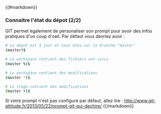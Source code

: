 {{#markdown}}
### Connaitre l'état du dépot (2/2)

GIT permet également de personaliser son prompt pour avoir des infos pratiques d'un coup d'oeil. Par défaut vous devriez avoir :

```bash
# Le dépot est à jour et vous êtes sur la branche "master"
(master)$

# Le workspace contient des fichiers non suivi
(master %)$

# Le workspace contient des modifications
(master *)$

# Le stage contient des modifications
(master +)$
```

Si votre prompt n'est pas configuré par défaut, allez lire : http://www.git-attitude.fr/2013/05/22/prompt-git-qui-dechire/
{{/markdown}}